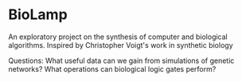 # BioLamp

An exploratory project on the synthesis of computer and biological algorithms.
Inspired by Christopher Voigt's work in synthetic biology

Questions:
What useful data can we gain from simulations of genetic networks?
What operations can biological logic gates perform?

